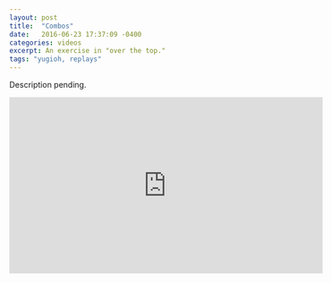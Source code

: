 ```yaml
---
layout: post
title:  "Combos"
date:   2016-06-23 17:37:09 -0400
categories: videos
excerpt: An exercise in "over the top."
tags: "yugioh, replays"
---
```


Description pending.
<div class="youtube">
<iframe width="560" height="315" src="https://www.youtube.com/embed/lvfv5L_B9Hk" frameborder="0" allowfullscreen></iframe>
</div>